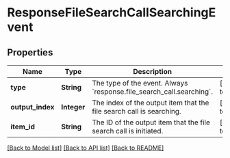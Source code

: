 # ResponseFileSearchCallSearchingEvent
## Properties

| Name | Type | Description | Notes |
|------------ | ------------- | ------------- | -------------|
| **type** | **String** | The type of the event. Always &#x60;response.file_search_call.searching&#x60;.  | [default to null] |
| **output\_index** | **Integer** | The index of the output item that the file search call is searching.  | [default to null] |
| **item\_id** | **String** | The ID of the output item that the file search call is initiated.  | [default to null] |

[[Back to Model list]](../README.md#documentation-for-models) [[Back to API list]](../README.md#documentation-for-api-endpoints) [[Back to README]](../README.md)

